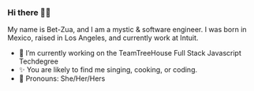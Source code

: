 ### Hi there 👋🏼


My name is Bet-Zua, and I am a mystic & software engineer. I was born in Mexico, raised in Los Angeles, and currently work at Intuit.

- 🌱  I’m currently working on the TeamTreeHouse Full Stack Javascript Techdegree
- ✨  You are likely to find me singing, cooking, or coding.
- 🤝  Pronouns: She/Her/Hers
